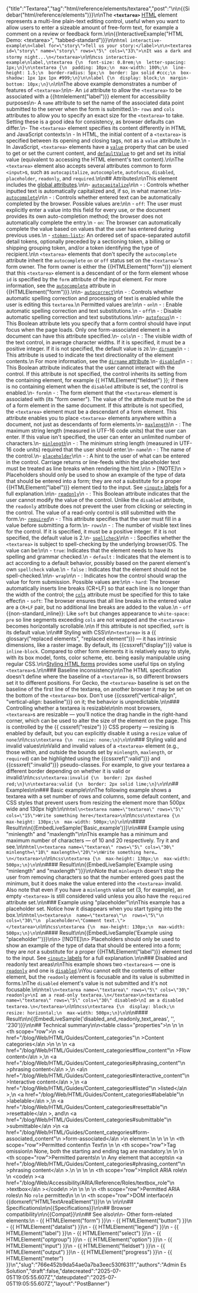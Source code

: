 {"title":"Textarea","tag":"html/reference/elements/textarea","post":"\n\n{{Sidebar(\"html/reference/elements\")}}\n\nThe **`<textarea>`** [HTML](/blog/Web/HTML) element represents a multi-line plain-text editing control, useful when you want to allow users to enter a sizeable amount of free-form text, for example a comment on a review or feedback form.\n\n{{InteractiveExample(\"HTML Demo: &lt;textarea&gt;\", \"tabbed-standard\")}}\n\n```html interactive-example\n<label for=\"story\">Tell us your story:</label>\n\n<textarea id=\"story\" name=\"story\" rows=\"5\" cols=\"33\">\nIt was a dark and stormy night...\n</textarea>\n```\n\n```css interactive-example\nlabel,\ntextarea {\n  font-size: 0.8rem;\n  letter-spacing: 1px;\n}\n\ntextarea {\n  padding: 10px;\n  max-width: 100%;\n  line-height: 1.5;\n  border-radius: 5px;\n  border: 1px solid #ccc;\n  box-shadow: 1px 1px 1px #999;\n}\n\nlabel {\n  display: block;\n  margin-bottom: 10px;\n}\n```\n\nThe above example demonstrates a number of features of `<textarea>`:\n\n- An `id` attribute to allow the `<textarea>` to be associated with a {{htmlelement(\"label\")}} element for accessibility purposes\n- A `name` attribute to set the name of the associated data point submitted to the server when the form is submitted.\n- `rows` and `cols` attributes to allow you to specify an exact size for the `<textarea>` to take. Setting these is a good idea for consistency, as browser defaults can differ.\n- The `<textarea>` element specifies its content differently in HTML and JavaScript contexts:\n  - In HTML, the initial content of a `<textarea>` is specified between its opening and closing tags, not as a `value` attribute.\n  - In JavaScript, `<textarea>` elements have a [`value`](/blog/Web/API/HTMLTextAreaElement/value) property that can be used to get or set the current content, and [`defaultValue`](/blog/Web/API/HTMLTextAreaElement/defaultValue) to get and set its initial value (equivalent to accessing the HTML element's text content).\n\nThe `<textarea>` element also accepts several attributes common to form `<input>`s, such as `autocapitalize`, `autocomplete`, `autofocus`, `disabled`, `placeholder`, `readonly`, and `required`.\n\n## Attributes\n\nThis element includes the [global attributes](/blog/Web/HTML/Reference/Global_attributes).\n\n- [`autocapitalize`](/blog/Web/HTML/Reference/Global_attributes/autocapitalize)\n\n  - : Controls whether inputted text is automatically capitalized and, if so, in what manner.\n\n- [`autocomplete`](/blog/Web/HTML/Reference/Attributes/autocomplete)\n\n  - : Controls whether entered text can be automatically completed by the browser. Possible values are:\n\n    - `off`: The user must explicitly enter a value into this field for every use, or the document provides its own auto-completion method; the browser does not automatically complete the entry.\n    - `on`: The browser can automatically complete the value based on values that the user has entered during previous uses.\n    - [`<token-list>`](/blog/Web/HTML/Reference/Attributes/autocomplete#token_list_tokens): An ordered set of space-separated autofill detail tokens, optionally preceded by a sectioning token, a billing or shipping grouping token, and/or a token identifying the type of recipient.\n\n    `<textarea>` elements that don't specify the `autocomplete` attribute inherit the `autocomplete` `on` or `off` status set on the `<textarea>`'s form owner. The form owner is either the {{HTMLElement(\"form\")}} element that this `<textarea>` element is a descendant of or the form element whose `id` is specified by the `form` attribute of the input element. For more information, see the [`autocomplete`](/blog/Web/HTML/Reference/Elements/form#autocomplete) attribute in {{HTMLElement(\"form\")}}.\n\n- [`autocorrect`](/blog/Web/HTML/Reference/Global_attributes/autocorrect)\n\n  - : Controls whether automatic spelling correction and processing of text is enabled while the user is editing this `textarea`.\n    Permitted values are:\n\n    - `on`\n      - : Enable automatic spelling correction and text substitutions.\n    - `off`\n      - : Disable automatic spelling correction and text substitutions.\n\n- [`autofocus`](/blog/Web/HTML/Reference/Global_attributes/autofocus)\n  - : This Boolean attribute lets you specify that a form control should have input focus when the page loads. Only one form-associated element in a document can have this attribute specified.\n- `cols`\n  - : The visible width of the text control, in average character widths. If it is specified, it must be a positive integer. If it is not specified, the default value is `20`.\n- [`dirname`](/blog/Web/HTML/Reference/Attributes/dirname)\n  - : This attribute is used to indicate the text directionality of the element contents.\n    For more information, see the [`dirname` attribute](/blog/Web/HTML/Reference/Attributes/dirname).\n- [`disabled`](/blog/Web/HTML/Reference/Attributes/disabled)\n  - : This Boolean attribute indicates that the user cannot interact with the control. If this attribute is not specified, the control inherits its setting from the containing element, for example {{ HTMLElement(\"fieldset\") }}; if there is no containing element when the `disabled` attribute is set, the control is enabled.\n- `form`\n  - : The form element that the `<textarea>` element is associated with (its \"form owner\"). The value of the attribute must be the `id` of a form element in the same document. If this attribute is not specified, the `<textarea>` element must be a descendant of a form element. This attribute enables you to place `<textarea>` elements anywhere within a document, not just as descendants of form elements.\n- [`maxlength`](/blog/Web/HTML/Reference/Attributes/maxlength)\n  - : The maximum string length (measured in UTF-16 code units) that the user can enter. If this value isn't specified, the user can enter an unlimited number of characters.\n- [`minlength`](/blog/Web/HTML/Reference/Attributes/minlength)\n  - : The minimum string length (measured in UTF-16 code units) required that the user should enter.\n- `name`\n  - : The name of the control.\n- [`placeholder`](/blog/Web/HTML/Reference/Attributes/placeholder)\n\n  - : A hint to the user of what can be entered in the control. Carriage returns or line-feeds within the placeholder text must be treated as line breaks when rendering the hint.\n\n    > [!NOTE]\n    > Placeholders should only be used to show an example of the type of data that should be entered into a form; they are _not_ a substitute for a proper {{HTMLElement(\"label\")}} element tied to the input. See [`<input>` labels](/blog/Web/HTML/Reference/Elements/input#labels) for a full explanation.\n\n- [`readonly`](/blog/Web/HTML/Reference/Attributes/readonly)\n  - : This Boolean attribute indicates that the user cannot modify the value of the control. Unlike the `disabled` attribute, the `readonly` attribute does not prevent the user from clicking or selecting in the control. The value of a read-only control is still submitted with the form.\n- [`required`](/blog/Web/HTML/Reference/Attributes/required)\n  - : This attribute specifies that the user must fill in a value before submitting a form.\n- `rows`\n  - : The number of visible text lines for the control. If it is specified, it must be a positive integer. If it is not specified, the default value is 2.\n- [`spellcheck`](/blog/Web/HTML/Reference/Global_attributes/spellcheck)\n\n  - : Specifies whether the `<textarea>` is subject to spell-checking by the underlying browser/OS. The value can be:\n\n    - `true`: Indicates that the element needs to have its spelling and grammar checked.\n    - `default` : Indicates that the element is to act according to a default behavior, possibly based on the parent element's own `spellcheck` value.\n    - `false` : Indicates that the element should not be spell-checked.\n\n- `wrap`\n\n  - : Indicates how the control should wrap the value for form submission. Possible values are:\n\n    - `hard`: The browser automatically inserts line breaks (CR+LF) so that each line is no longer than the width of the control; the [`cols`](#cols) attribute must be specified for this to take effect\n    - `soft`: The browser ensures that all line breaks in the entered value are a `CR+LF` pair, but no additional line breaks are added to the value.\n    - `off` {{non-standard_inline}}: Like `soft` but changes appearance to `white-space: pre` so line segments exceeding `cols` are not wrapped and the `<textarea>` becomes horizontally scrollable.\n\n    If this attribute is not specified, `soft` is its default value.\n\n## Styling with CSS\n\n`<textarea>` is a {{ glossary(\"replaced elements\", \"replaced element\")}} — it has intrinsic dimensions, like a raster image. By default, its {{cssxref(\"display\")}} value is `inline-block`. Compared to other form elements it is relatively easy to style, with its box model, fonts, color scheme, etc. being easily manipulable using regular CSS.\n\n[Styling HTML forms](/blog/Learn_web_development/Extensions/Forms/Styling_web_forms) provides some useful tips on styling `<textarea>`s.\n\n### Baseline inconsistency\n\nThe HTML specification doesn't define where the baseline of a `<textarea>` is, so different browsers set it to different positions. For Gecko, the `<textarea>` baseline is set on the baseline of the first line of the textarea, on another browser it may be set on the bottom of the `<textarea>` box. Don't use {{cssxref(\"vertical-align\", \"vertical-align: baseline\")}} on it; the behavior is unpredictable.\n\n### Controlling whether a textarea is resizable\n\nIn most browsers, `<textarea>`s are resizable — you'll notice the drag handle in the right-hand corner, which can be used to alter the size of the element on the page. This is controlled by the {{ cssxref(\"resize\") }} CSS property — resizing is enabled by default, but you can explicitly disable it using a `resize` value of `none`:\n\n```css\ntextarea {\n  resize: none;\n}\n```\n\n### Styling valid and invalid values\n\nValid and invalid values of a `<textarea>` element (e.g., those within, and outside the bounds set by `minlength`, `maxlength`, or `required`) can be highlighted using the {{cssxref(\":valid\")}} and {{cssxref(\":invalid\")}} pseudo-classes. For example, to give your textarea a different border depending on whether it is valid or invalid:\n\n```css\ntextarea:invalid {\n  border: 2px dashed red;\n}\n\ntextarea:valid {\n  border: 2px solid lime;\n}\n```\n\n## Examples\n\n### Basic example\n\nThe following example shows a textarea with a set number of rows and columns, some default content, and CSS styles that prevent users from resizing the element more than 500px wide and 130px high:\n\n```html\n<textarea name=\"textarea\" rows=\"5\" cols=\"15\">Write something here</textarea>\n```\n\n```css\ntextarea {\n  max-height: 130px;\n  max-width: 500px;\n}\n```\n\n#### Result\n\n{{EmbedLiveSample('Basic_example')}}\n\n### Example using \"minlength\" and \"maxlength\"\n\nThis example has a minimum and maximum number of characters — of 10 and 20 respectively. Try it and see.\n\n```html\n<textarea name=\"textarea\" rows=\"5\" cols=\"30\" minlength=\"10\" maxlength=\"20\">\nWrite something here…\n</textarea>\n```\n\n```css\ntextarea {\n  max-height: 130px;\n  max-width: 500px;\n}\n```\n\n#### Result\n\n{{EmbedLiveSample('Example using \"minlength\" and \"maxlength\"')}}\n\nNote that `minlength` doesn't stop the user from removing characters so that the number entered goes past the minimum, but it does make the value entered into the `<textarea>` invalid. Also note that even if you have a `minlength` value set (3, for example), an empty `<textarea>` is still considered valid unless you also have the `required` attribute set.\n\n### Example using \"placeholder\"\n\nThis example has a placeholder set. Notice how it disappears when you start typing into the box.\n\n```html\n<textarea\n  name=\"textarea\"\n  rows=\"5\"\n  cols=\"30\"\n  placeholder=\"Comment text.\"></textarea>\n```\n\n```css\ntextarea {\n  max-height: 130px;\n  max-width: 500px;\n}\n```\n\n#### Result\n\n{{EmbedLiveSample('Example using \"placeholder\"')}}\n\n> [!NOTE]\n> Placeholders should only be used to show an example of the type of data that should be entered into a form; they are _not_ a substitute for a proper {{HTMLElement(\"label\")}} element tied to the input. See [`<input>` labels](/blog/Web/HTML/Reference/Elements/input#labels) for a full explanation.\n\n### Disabled and readonly text areas\n\nThis example shows two `<textarea>`s — one is [`readonly`](/blog/Web/HTML/Reference/Attributes/readonly) and one is [`disabled`](/blog/Web/HTML/Reference/Attributes/disabled).\nYou cannot edit the contents of either element, but the `readonly` element is focusable and its value is submitted in forms.\nThe `disabled` element's value is not submitted and it's not focusable.\n\n```html\n<textarea name=\"textarea\" rows=\"5\" cols=\"30\" readonly>\nI am a read-only textarea.\n</textarea>\n<textarea name=\"textarea\" rows=\"5\" cols=\"30\" disabled>\nI am a disabled textarea.\n</textarea>\n```\n\n```css\ntextarea {\n  display: block;\n  resize: horizontal;\n  max-width: 500px;\n}\n```\n\n#### Result\n\n{{EmbedLiveSample('disabled_and_readonly_text_areas', '', '230')}}\n\n## Technical summary\n\n<table class=\"properties\">\n  <tbody>\n    <tr>\n      <th scope=\"row\">\n        <a href=\"/blog/Web/HTML/Guides/Content_categories\"\n          >Content categories</a\n        >\n      </th>\n      <td>\n        <a href=\"/blog/Web/HTML/Guides/Content_categories#flow_content\"\n          >Flow content</a\n        >,\n        <a href=\"/blog/Web/HTML/Guides/Content_categories#phrasing_content\"\n          >phrasing content</a\n        >,\n        <a\n          href=\"/blog/Web/HTML/Guides/Content_categories#interactive_content\"\n          >Interactive content</a\n        >,\n        <a href=\"/blog/Web/HTML/Guides/Content_categories#listed\"\n          >listed</a\n        >,\n        <a href=\"/blog/Web/HTML/Guides/Content_categories#labelable\"\n          >labelable</a\n        >,\n        <a href=\"/blog/Web/HTML/Guides/Content_categories#resettable\"\n          >resettable</a\n        >, and\n        <a href=\"/blog/Web/HTML/Guides/Content_categories#submittable\"\n          >submittable</a\n        >\n        <a href=\"/blog/Web/HTML/Guides/Content_categories#form-associated_content\"\n          >form-associated</a\n        >\n        element.\n      </td>\n    </tr>\n    <tr>\n      <th scope=\"row\">Permitted content</th>\n      <td>Text</td>\n    </tr>\n    <tr>\n      <th scope=\"row\">Tag omission</th>\n      <td>None, both the starting and ending tag are mandatory.</td>\n    </tr>\n    <tr>\n      <th scope=\"row\">Permitted parents</th>\n      <td>\n        Any element that accepts\n        <a href=\"/blog/Web/HTML/Guides/Content_categories#phrasing_content\"\n          >phrasing content</a\n        >.\n      </td>\n    </tr>\n    <tr>\n      <th scope=\"row\">Implicit ARIA role</th>\n      <td>\n        <code\n          ><a href=\"/blog/Web/Accessibility/ARIA/Reference/Roles/textbox_role\"\n            >textbox</a\n          ></code\n        >\n      </td>\n    </tr>\n    <tr>\n      <th scope=\"row\">Permitted ARIA roles</th>\n      <td>No <code>role</code> permitted</td>\n    </tr>\n    <tr>\n      <th scope=\"row\">DOM interface</th>\n      <td>{{domxref(\"HTMLTextAreaElement\")}}</td>\n    </tr>\n  </tbody>\n</table>\n\n## Specifications\n\n{{Specifications}}\n\n## Browser compatibility\n\n{{Compat}}\n\n## See also\n\n- Other form-related elements:\n  - {{ HTMLElement(\"form\") }}\n  - {{ HTMLElement(\"button\") }}\n  - {{ HTMLElement(\"datalist\") }}\n  - {{ HTMLElement(\"legend\") }}\n  - {{ HTMLElement(\"label\") }}\n  - {{ HTMLElement(\"select\") }}\n  - {{ HTMLElement(\"optgroup\") }}\n  - {{ HTMLElement(\"option\") }}\n  - {{ HTMLElement(\"input\") }}\n  - {{ HTMLElement(\"fieldset\") }}\n  - {{ HTMLElement(\"output\") }}\n  - {{ HTMLElement(\"progress\") }}\n  - {{ HTMLElement(\"meter\") }}\n","slug":"766e452b9da54ae0a7ba3eec530f6311","authors":"Admin Es Solution","draft":false,"datecreated":"2025-07-05T19:05:55.607Z","dateupdated":"2025-07-05T19:05:55.607Z","layout":"PostBanner"}